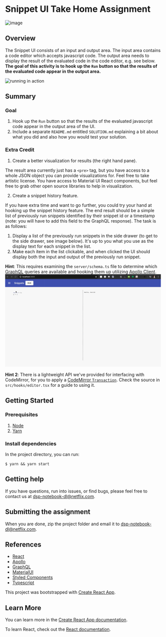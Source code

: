 # Snippet UI Take Home Assignment

![image](https://user-images.githubusercontent.com/836375/81459876-c36ae900-9156-11ea-95de-8d5b86510f20.png)


## Overview

The Snippet UI consists of an input and output area. The input area contains a code editor which accepts javascript code. The output area needs to display the result of the evaluated code in the code editor, e.g. see below. **The goal of this activity is to hook up the `Run` button so that the results of the evaluated code appear in the output area.**

![running in action](https://user-images.githubusercontent.com/836375/81460061-c4504a80-9157-11ea-893f-cbd691f0221c.gif)


## Summary

### Goal

1. Hook up the `Run` button so that the results of the evaluated javascript code appear in the output area of the UI.
2. Include a separate `README.md` entitled `SOLUTION.md` explaining a bit about what you did and also how you would test your solution.

### Extra Credit

1. Create a better visualization for results (the right hand pane).

The result area currently just has a `<pre>` tag, but you have access to a whole JSON object you can provide visualizations for. Feel free to take artistic license. You have access to Material UI React components, but feel free to grab other open source libraries to help in visualization.

2. Create a snippet history feature.

If you have extra time and want to go further, you could try your hand at hooking up the snippet history feature. The end result should be a simple list of previously run snippets identified by their snippet id or a timestamp (note: you will have to add this field to the GraphQL response). The task is as follows:

1. Display a list of the previously run snippets in the side drawer (to get to the side drawer, see image below). It's up to you what you use as the display text for each snippet in the list.
2. Make each item in the list clickable, and when clicked the UI should display both the input and output of the previously run snippet.

**Hint**: This requires examining the `server/schema.ts` file to determine which [GraphQL](https://www.apollographql.com/docs/apollo-server/) queries are available and hooking them up utilizing [Apollo Client](https://www.apollographql.com/docs/react/).
![](images/snippet_history.gif)

**Hint 2**: There is a lightweight API we've provided for interfacing with CodeMirror, for you to apply a [CodeMirror `Transaction`](https://codemirror.net/6/docs/ref/#state.Transaction). Check the source in `src/hooks/editor.tsx` for a guide to using it.

## Getting Started

### Prerequisites

1. [Node](https://nodejs.org/en/)
2. [Yarn](https://yarnpkg.com/getting-started/install)

### Install dependencies

In the project directory, you can run:

```
$ yarn && yarn start
```

## Getting help

If you have questions, run into issues, or find bugs, please feel free to contact us at dsp-notebook-dl@netflix.com.

## Submitting the assignment

When you are done, zip the project folder and email it to dsp-notebook-dl@netflix.com.

## References

- [React](https://reactjs.org/)
- [Apollo](https://www.apollographql.com/docs/react/)
- [GraphQL](https://graphql.org/)
- [MaterialUI](https://material-ui.com/)
- [Styled Components](https://styled-components.com/docs/basics)
- [Typescript](https://www.typescriptlang.org/)

This project was bootstrapped with [Create React App](https://github.com/facebook/create-react-app).

## Learn More

You can learn more in the [Create React App documentation](https://facebook.github.io/create-react-app/docs/getting-started).

To learn React, check out the [React documentation](https://reactjs.org/).
